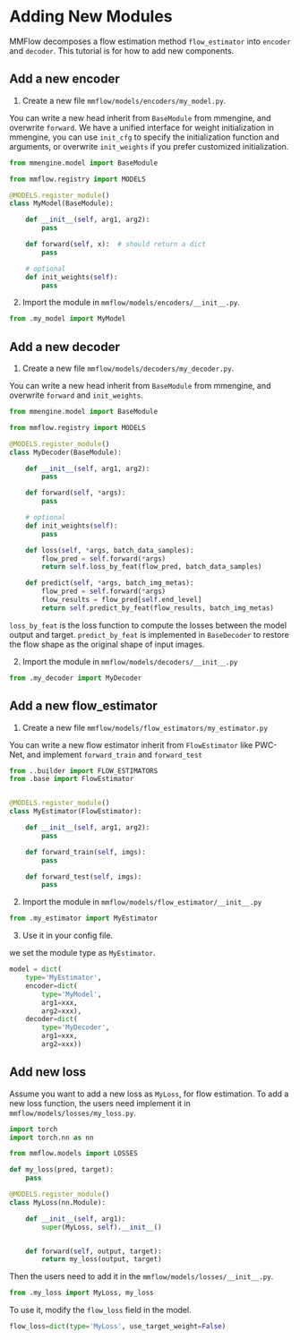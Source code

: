 # Adding New Modules

MMFlow decomposes a flow estimation method `flow_estimator` into `encoder` and `decoder`. This tutorial is for how to add new components.

## Add a new encoder

1. Create a new file `mmflow/models/encoders/my_model.py`.

You can write a new head inherit from `BaseModule` from mmengine, and overwrite `forward`.
We have a unified interface for weight initialization in mmengine,
you can use `init_cfg` to specify the initialization function and arguments,
or overwrite `init_weights` if you prefer customized initialization.

```python
from mmengine.model import BaseModule

from mmflow.registry import MODELS

@MODELS.register_module()
class MyModel(BaseModule):

    def __init__(self, arg1, arg2):
        pass

    def forward(self, x):  # should return a dict
        pass

    # optional
    def init_weights(self):
        pass
```

2. Import the module in `mmflow/models/encoders/__init__.py`.

```python
from .my_model import MyModel
```

## Add a new decoder

1. Create a new file `mmflow/models/decoders/my_decoder.py`.

You can write a new head inherit from `BaseModule` from mmengine,
and overwrite `forward` and `init_weights`.

```python
from mmengine.model import BaseModule

from mmflow.registry import MODELS

@MODELS.register_module()
class MyDecoder(BaseModule):

    def __init__(self, arg1, arg2):
        pass

    def forward(self, *args):
        pass

    # optional
    def init_weights(self):
        pass

    def loss(self, *args, batch_data_samples):
        flow_pred = self.forward(*args)
        return self.loss_by_feat(flow_pred, batch_data_samples)

    def predict(self, *args, batch_img_metas):
        flow_pred = self.forward(*args)
        flow_results = flow_pred[self.end_level]
        return self.predict_by_feat(flow_results, batch_img_metas)
```

`loss_by_feat` is the loss function to compute the losses between the model output and target.
`predict_by_feat` is implemented in `BaseDecoder` to restore the flow shape as the original shape of input images.

2. Import the module in `mmflow/models/decoders/__init__.py`

```python
from .my_decoder import MyDecoder
```

## Add a new flow_estimator

1. Create a new file `mmflow/models/flow_estimators/my_estimator.py`

You can write a new flow estimator inherit from `FlowEstimator` like PWC-Net, and implement `forward_train` and `forward_test`

```python
from ..builder import FLOW_ESTIMATORS
from .base import FlowEstimator


@MODELS.register_module()
class MyEstimator(FlowEstimator):

    def __init__(self, arg1, arg2):
        pass

    def forward_train(self, imgs):
        pass

    def forward_test(self, imgs):
        pass
```

2. Import the module in `mmflow/models/flow_estimator/__init__.py`

```python
from .my_estimator import MyEstimator
```

3. Use it in your config file.

we set the module type as `MyEstimator`.

```python
model = dict(
    type='MyEstimator',
    encoder=dict(
        type='MyModel',
        arg1=xxx,
        arg2=xxx),
    decoder=dict(
        type='MyDecoder',
        arg1=xxx,
        arg2=xxx))
```

## Add new loss

Assume you want to add a new loss as `MyLoss`, for flow estimation.
To add a new loss function, the users need implement it in `mmflow/models/losses/my_loss.py`.

```python
import torch
import torch.nn as nn

from mmflow.models import LOSSES

def my_loss(pred, target):
    pass

@MODELS.register_module()
class MyLoss(nn.Module):

    def __init__(self, arg1):
        super(MyLoss, self).__init__()


    def forward(self, output, target):
        return my_loss(output, target)
```

Then the users need to add it in the `mmflow/models/losses/__init__.py`.

```python
from .my_loss import MyLoss, my_loss

```

To use it, modify the `flow_loss` field in the model.

```python
flow_loss=dict(type='MyLoss', use_target_weight=False)
```
